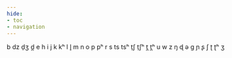 ```yaml
---
hide:
- toc
- navigation
---
```

b
dz
d̠ʒ
d̪
e
h
i
j
k
kʰ
l
l̥
m
n
o
p
pʰ
r
s
ts
tsʰ
t̠ʃ
t̠ʃʰ
t̪
t̪ʰ
u
w
z
ŋ
ɖ
ə
ɡ
ɲ
ʂ
ʃ
ʈ
ʈʰ
ʒ
